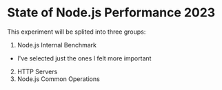 # State of Node.js Performance 2023

This experiment will be splited into three groups:

1. Node.js Internal Benchmark
  * I've selected just the ones I felt more important
2. HTTP Servers
3. Node.js Common Operations
